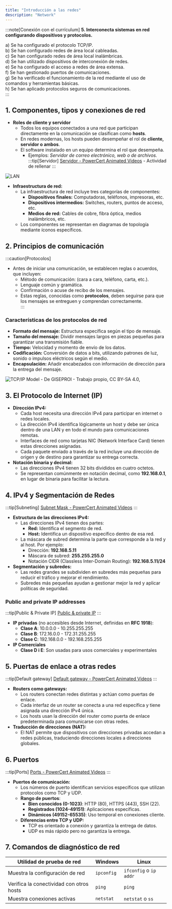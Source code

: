```yaml
---
title: "Introducción a las redes"
description: "Network"
---
```


:::note[Conexión con el currículum]
**5. Interconecta sistemas en red configurando dispositivos y protocolos.**	

a)	Se ha configurado el protocolo TCP/IP.  
b)	Se han configurado redes de área local cableadas.  
c)	Se han configurado redes de área local inalámbricas.  
d)	Se han utilizado dispositivos de interconexión de redes.  
e)	Se ha configurado el acceso a redes de área extensa.  
f)	Se han gestionado puertos de comunicaciones.  
g)	Se ha verificado el funcionamiento de la red mediante el uso de comandos y herramientas básicas.  
h)	Se han aplicado protocolos seguros de comunicaciones.  
:::

## 1. Componentes, tipos y conexiones de red
   - **Roles de cliente y servidor**  
     - Todos los equipos conectados a una red que participan directamente en la comunicación se clasifican como **hosts**.  
     - En redes modernas, los hosts pueden desempeñar el rol de **cliente, servidor o ambos**. 
     - El software instalado en un equipo determina el rol que desempeña.  
       - Ejemplos: _Servidor de correo electrónico, web o de archivos._
:::tip[Servidor]
[Servidor - PowerCert Animated Videos](https://www.youtube.com/watch?v=UjCDWCeHCzY) - Actividad de rellenar
:::

![LAN](https://cdn.prod.website-files.com/620d42e86cb8ec4d0839e59d/6230ee03762e4e5318c33297_61ca0988bf85585f5ccc26b5_Local-Area-Network-Diagram.jpeg)
   - **Infraestructura de red:**  
     - La infraestructura de red incluye tres categorías de componentes:  
       - **Dispositivos finales:** Computadoras, teléfonos, impresoras, etc.  
       - **Dispositivos intermedios:** Switches, routers, puntos de acceso, etc.  
       - **Medios de red:** Cables de cobre, fibra óptica, medios inalámbricos, etc.  
     - Los componentes se representan en diagramas de topología mediante íconos específicos.  

## 2. Principios de comunicación 

:::caution[Protocolos]
   - Antes de iniciar una comunicación, se establecen reglas o acuerdos, que incluyen:  
     - Método de comunicación: (cara a cara, teléfono, carta, etc.).  
     - Lenguaje común y gramática.  
     - Confirmación o acuse de recibo de los mensajes.
     - Estas reglas, conocidas como **protocolos**, deben seguirse para que los mensajes se entreguen y comprendan correctamente.  
:::
   
### Características de los protocolos de red  
 - **Formato del mensaje:** Estructura específica según el tipo de mensaje.  
 - **Tamaño del mensaje:** Dividir mensajes largos en piezas pequeñas para garantizar una transmisión fiable.  
 - **Tiempo:** Velocidad y momento de envío de los datos.  
 - **Codificación:** Conversión de datos a bits, utilizando patrones de luz, sonido o impulsos eléctricos según el medio.  
 - **Encapsulación:** Añadir encabezados con información de dirección para la entrega del mensaje.  
 
![TCP/IP Model - De GISEPROI - Trabajo propio, CC BY-SA 4.0,](https://upload.wikimedia.org/wikipedia/commons/thumb/7/73/Suite_de_Protocolos_TCPIP.png/531px-Suite_de_Protocolos_TCPIP.png)

## 3. **El Protocolo de Internet (IP)**  
   - **Dirección IPv4:**  
     - Cada host necesita una dirección IPv4 para participar en internet o redes locales.  
     - La dirección IPv4 identifica lógicamente un host y debe ser única dentro de una LAN y en todo el mundo para comunicaciones remotas.  
     - Interfaces de red como tarjetas NIC (Network Interface Card) tienen estas direcciones asignadas.  
     - Cada paquete enviado a través de la red incluye una dirección de origen y de destino para garantizar su entrega correcta.  
   - **Notación binaria y decimal:**  
     - Las direcciones IPv4 tienen 32 bits divididos en cuatro octetos.  
     - Se representan comúnmente en notación decimal, como **192.168.0.1**, en lugar de binaria para facilitar la lectura.  

## 4. **IPv4 y Segmentación de Redes**

:::tip[Subneting]
[Subnet Mask - PowerCert Animated Videos](https://www.youtube.com/watch?v=s_Ntt6eTn94)
:::
   - **Estructura de las direcciones IPv4:**  
     - Las direcciones IPv4 tienen dos partes:  
       - **Red:** Identifica el segmento de red.  
       - **Host:** Identifica un dispositivo específico dentro de esa red.  
     - La máscara de subred determina la parte que corresponde a la red y al host. Por ejemplo:  
       - Dirección: **192.168.5.11**  
       - Máscara de subred: **255.255.255.0**  
       - Notación CIDR (Classless Inter-Domain Routing):  **192.168.5.11/24** 
   - **Segmentación y subredes:**  
     - Las redes grandes se subdividen en subredes más pequeñas para reducir el tráfico y mejorar el rendimiento.  
     - Subredes más pequeñas ayudan a gestionar mejor la red y aplicar políticas de seguridad.  


### **Public and private IP addresses**  

:::tip[Public & Private IP]
[Public & private IP](https://www.youtube.com/watch?v=po8ZFG0Xc4Q)
:::

- **IP privadas** (no accesibles desde Internet, definidas en **RFC 1918**):  
  - **Clase A**: 10.0.0.0 - 10.255.255.255  
  - **Clase B**: 172.16.0.0 - 172.31.255.255  
  - **Clase C**: 192.168.0.0 - 192.168.255.255  
- **IP Comerciales**
  - **Clase D i E**: Son usadas para usos comerciales y experimentales

## 5. **Puertas de enlace a otras redes**  

:::tip[Default gateway]
[Default gateway - PowerCert Animated Videos](https://www.youtube.com/watch?v=pCcJFdYNamc)
:::

   - **Routers como gateways:**  
     - Los routers conectan redes distintas y actúan como puertas de enlace.  
     - Cada interfaz de un router se conecta a una red específica y tiene asignada una dirección IPv4 única.  
     - Los hosts usan la dirección del router como puerta de enlace predeterminada para comunicarse con otras redes.  
   - **Traducción de direcciones (NAT):**  
     - El NAT permite que dispositivos con direcciones privadas accedan a redes públicas, traduciendo direcciones locales a direcciones globales.  

## 6. **Puertos**  
:::tip[Ports]
[Ports - PowerCert Animated Videos](https://www.youtube.com/watch?v=g2fT-g9PX9o)
:::
  - **Puertos de comunicación:**  
     - Los números de puerto identifican servicios específicos que utilizan protocolos como TCP y UDP.  
      - **Rango de puertos**:  
        - **Bien conocidos (0-1023)**: HTTP (80), HTTPS (443), SSH (22).  
        - **Registrados (1024-49151)**: Aplicaciones específicas.  
        - **Dinámicos (49152-65535)**: Uso temporal en conexiones cliente.  
      - **Diferencias entre TCP y UDP:**  
        - TCP es orientado a conexión y garantiza la entrega de datos.  
        - UDP es más rápido pero no garantiza la entrega.  

## 7. **Comandos de diagnóstico de red**  

| **Utilidad de prueba de red** | **Windows** | **Linux** |
|-------------------------------|-------------|-----------|
| Muestra la configuración de red | `ipconfig` | `ifconfig` o `ip addr` |
| Verifica la conectividad con otros hosts | `ping` | `ping` |
| Muestra conexiones activas | `netstat` | `netstat` o `ss` |

